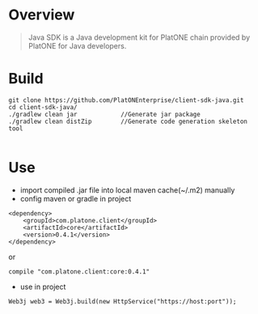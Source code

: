 # Overview
> Java SDK is a Java development kit for PlatONE chain provided by PlatONE for Java developers.

# Build
```
git clone https://github.com/PlatONEnterprise/client-sdk-java.git
cd client-sdk-java/
./gradlew clean jar            //Generate jar package
./gradlew clean distZip        //Generate code generation skeleton tool
   
```

# Use

* import compiled .jar file into local maven cache(~/.m2) manually
* config maven or gradle in project

```
<dependency>
    <groupId>com.platone.client</groupId>
    <artifactId>core</artifactId>
    <version>0.4.1</version>
</dependency>
```

or

```
compile "com.platone.client:core:0.4.1"
```

* use in project

```
Web3j web3 = Web3j.build(new HttpService("https://host:port"));
```

